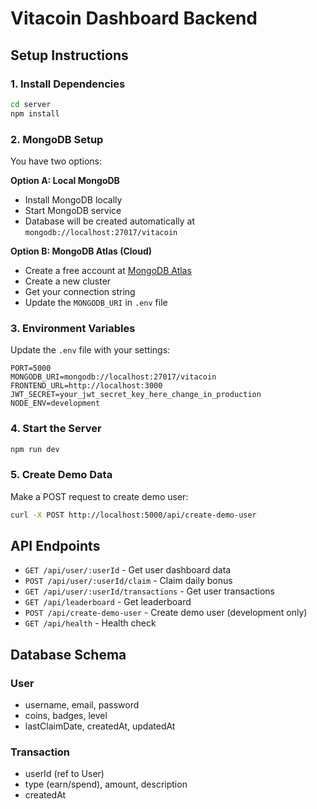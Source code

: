 # Vitacoin Dashboard Backend

## Setup Instructions

### 1. Install Dependencies
```bash
cd server
npm install
```

### 2. MongoDB Setup
You have two options:

**Option A: Local MongoDB**
- Install MongoDB locally
- Start MongoDB service
- Database will be created automatically at `mongodb://localhost:27017/vitacoin`

**Option B: MongoDB Atlas (Cloud)**
- Create a free account at [MongoDB Atlas](https://www.mongodb.com/atlas)
- Create a new cluster
- Get your connection string
- Update the `MONGODB_URI` in `.env` file

### 3. Environment Variables
Update the `.env` file with your settings:
```env
PORT=5000
MONGODB_URI=mongodb://localhost:27017/vitacoin
FRONTEND_URL=http://localhost:3000
JWT_SECRET=your_jwt_secret_key_here_change_in_production
NODE_ENV=development
```

### 4. Start the Server
```bash
npm run dev
```

### 5. Create Demo Data
Make a POST request to create demo user:
```bash
curl -X POST http://localhost:5000/api/create-demo-user
```

## API Endpoints

- `GET /api/user/:userId` - Get user dashboard data
- `POST /api/user/:userId/claim` - Claim daily bonus
- `GET /api/user/:userId/transactions` - Get user transactions
- `GET /api/leaderboard` - Get leaderboard
- `POST /api/create-demo-user` - Create demo user (development only)
- `GET /api/health` - Health check

## Database Schema

### User
- username, email, password
- coins, badges, level
- lastClaimDate, createdAt, updatedAt

### Transaction
- userId (ref to User)
- type (earn/spend), amount, description
- createdAt
